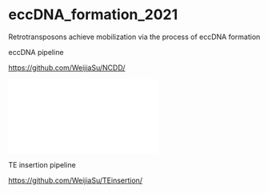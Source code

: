 # eccDNA_formation_2021
Retrotransposons achieve mobilization via the process of eccDNA formation


eccDNA pipeline 

https://github.com/WeijiaSu/NCDD/

![Example Image](images/Fig1C3_HMS+reporter.pdf)


TE insertion pipeline


https://github.com/WeijiaSu/TEinsertion/
